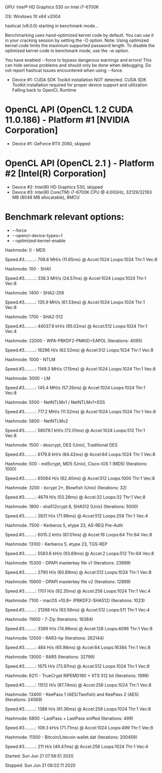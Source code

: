 
GPU: Intel® HD Graphics 530 on Intel i7-6700K

OS: Windows 10 x64 v2004


hashcat (v6.0.0) starting in benchmark mode...

Benchmarking uses hand-optimized kernel code by default.
You can use it in your cracking session by setting the -O option.
Note: Using optimized kernel code limits the maximum supported password length.
To disable the optimized kernel code in benchmark mode, use the -w option.

You have enabled --force to bypass dangerous warnings and errors!
This can hide serious problems and should only be done when debugging.
Do not report hashcat issues encountered when using --force.
* Device #1: CUDA SDK Toolkit installation NOT detected.
             CUDA SDK Toolkit installation required for proper device support and utilization
             Falling back to OpenCL Runtime

OpenCL API (OpenCL 1.2 CUDA 11.0.186) - Platform #1 [NVIDIA Corporation]
========================================================================
* Device #1: GeForce RTX 2060, skipped

OpenCL API (OpenCL 2.1 ) - Platform #2 [Intel(R) Corporation]
=============================================================
* Device #2: Intel(R) HD Graphics 530, skipped
* Device #3: Intel(R) Core(TM) i7-6700K CPU @ 4.00GHz, 32129/32193 MB (8048 MB allocatable), 8MCU

Benchmark relevant options:
===========================
* --force
* --opencl-device-types=1
* --optimized-kernel-enable

Hashmode: 0 - MD5

Speed.#3.........:   708.6 MH/s (11.65ms) @ Accel:1024 Loops:1024 Thr:1 Vec:8

Hashmode: 100 - SHA1

Speed.#3.........:   338.3 MH/s (24.57ms) @ Accel:1024 Loops:1024 Thr:1 Vec:8

Hashmode: 1400 - SHA2-256

Speed.#3.........:   135.9 MH/s (61.53ms) @ Accel:1024 Loops:1024 Thr:1 Vec:8

Hashmode: 1700 - SHA2-512

Speed.#3.........: 44037.9 kH/s (95.02ms) @ Accel:512 Loops:1024 Thr:1 Vec:4

Hashmode: 22000 - WPA-PBKDF2-PMKID+EAPOL (Iterations: 4095)

Speed.#3.........:    16296 H/s (62.52ms) @ Accel:512 Loops:1024 Thr:1 Vec:8

Hashmode: 1000 - NTLM

Speed.#3.........:  1149.3 MH/s (7.15ms) @ Accel:1024 Loops:1024 Thr:1 Vec:8

Hashmode: 3000 - LM

Speed.#3.........:   145.4 MH/s (57.26ms) @ Accel:1024 Loops:1024 Thr:1 Vec:8

Hashmode: 5500 - NetNTLMv1 / NetNTLMv1+ESS

Speed.#3.........:   717.2 MH/s (11.52ms) @ Accel:1024 Loops:1024 Thr:1 Vec:8

Hashmode: 5600 - NetNTLMv2

Speed.#3.........: 58078.1 kH/s (72.01ms) @ Accel:1024 Loops:512 Thr:1 Vec:8

Hashmode: 1500 - descrypt, DES (Unix), Traditional DES

Speed.#3.........:  6179.8 kH/s (84.42ms) @ Accel:64 Loops:1024 Thr:1 Vec:8

Hashmode: 500 - md5crypt, MD5 (Unix), Cisco-IOS $1$ (MD5) (Iterations: 1000)

Speed.#3.........:    65064 H/s (62.40ms) @ Accel:512 Loops:1000 Thr:1 Vec:8

Hashmode: 3200 - bcrypt $2*$, Blowfish (Unix) (Iterations: 32)

Speed.#3.........:     4679 H/s (53.28ms) @ Accel:32 Loops:32 Thr:1 Vec:8

Hashmode: 1800 - sha512crypt $6$, SHA512 (Unix) (Iterations: 5000)

Speed.#3.........:     2831 H/s (71.98ms) @ Accel:512 Loops:256 Thr:1 Vec:4

Hashmode: 7500 - Kerberos 5, etype 23, AS-REQ Pre-Auth

Speed.#3.........:  6015.2 kH/s (87.01ms) @ Accel:16 Loops:64 Thr:64 Vec:8

Hashmode: 13100 - Kerberos 5, etype 23, TGS-REP

Speed.#3.........:  5583.6 kH/s (93.69ms) @ Accel:2 Loops:512 Thr:64 Vec:8

Hashmode: 15300 - DPAPI masterkey file v1 (Iterations: 23999)

Speed.#3.........:     2790 H/s (60.89ms) @ Accel:512 Loops:1024 Thr:1 Vec:8

Hashmode: 15900 - DPAPI masterkey file v2 (Iterations: 12899)

Speed.#3.........:     1701 H/s (92.35ms) @ Accel:256 Loops:1024 Thr:1 Vec:4

Hashmode: 7100 - macOS v10.8+ (PBKDF2-SHA512) (Iterations: 1023)

Speed.#3.........:    21268 H/s (63.58ms) @ Accel:512 Loops:511 Thr:1 Vec:4

Hashmode: 11600 - 7-Zip (Iterations: 16384)

Speed.#3.........:     3389 H/s (74.96ms) @ Accel:128 Loops:4096 Thr:1 Vec:8

Hashmode: 12500 - RAR3-hp (Iterations: 262144)

Speed.#3.........:      484 H/s (65.98ms) @ Accel:64 Loops:16384 Thr:1 Vec:8

Hashmode: 13000 - RAR5 (Iterations: 32799)

Speed.#3.........:     1675 H/s (73.97ms) @ Accel:512 Loops:1024 Thr:1 Vec:8

Hashmode: 6211 - TrueCrypt RIPEMD160 + XTS 512 bit (Iterations: 1999)

Speed.#3.........:    11512 H/s (87.74ms) @ Accel:256 Loops:1024 Thr:1 Vec:8

Hashmode: 13400 - KeePass 1 (AES/Twofish) and KeePass 2 (AES) (Iterations: 24569)

Speed.#3.........:     1388 H/s (61.36ms) @ Accel:256 Loops:1024 Thr:1 Vec:8

Hashmode: 6800 - LastPass + LastPass sniffed (Iterations: 499)

Speed.#3.........:   109.3 kH/s (71.71ms) @ Accel:1024 Loops:499 Thr:1 Vec:8

Hashmode: 11300 - Bitcoin/Litecoin wallet.dat (Iterations: 200459)

Speed.#3.........:      211 H/s (49.47ms) @ Accel:256 Loops:1024 Thr:1 Vec:4

Started: Sun Jun 21 07:56:51 2020

                                  
Stopped: Sun Jun 21 08:02:11 2020
